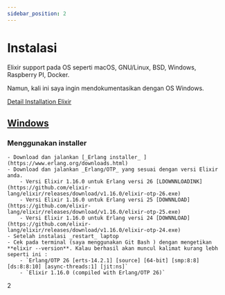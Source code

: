 ```yaml
---
sidebar_position: 2
---
```


# Instalasi

Elixir support pada OS seperti macOS, GNU/Linux, BSD, Windows, Raspberry PI, Docker. 

Namun, kali ini saya ingin mendokumentasikan dengan OS Windows. 

[Detail Installation Elixir](https://elixir-lang.org/install.html)
## [Windows](https://elixir-lang.org/install.html#windows)
### Menggunakan installer
    - Download dan jalankan [_Erlang installer_ ](https://www.erlang.org/downloads.html)
    - Download dan jalankan _Erlang/OTP_ yang sesuai dengan versi Elixir anda.
        - Versi Elixir 1.16.0 untuk Erlang versi 26 [LDOWNNLOADINK](https://github.com/elixir-lang/elixir/releases/download/v1.16.0/elixir-otp-26.exe)
        - Versi Elixir 1.16.0 untuk Erlang versi 25 [DOWNNLOAD](https://github.com/elixir-lang/elixir/releases/download/v1.16.0/elixir-otp-25.exe)
        - Versi Elixir 1.16.0 untuk Erlang versi 24 [DOWNNLOAD](https://github.com/elixir-lang/elixir/releases/download/v1.16.0/elixir-otp-24.exe)
    - Setelah instalasi _restart_ laptop
    - Cek pada terminal (saya menggunakan Git Bash ) dengan mengetikan **elixir --version**. Kalau berhasil akan muncul kalimat kurang lebh seperti ini :
        - `Erlang/OTP 26 [erts-14.2.1] [source] [64-bit] [smp:8:8] [ds:8:8:10] [async-threads:1] [jit:ns]`
        - `Elixir 1.16.0 (compiled with Erlang/OTP 26)`
2
